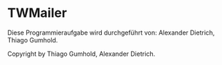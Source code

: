 # TWMailer

Diese Programmieraufgabe wird durchgeführt von: Alexander Dietrich, Thiago Gumhold.



Copyright by Thiago Gumhold, Alexander Dietrich.